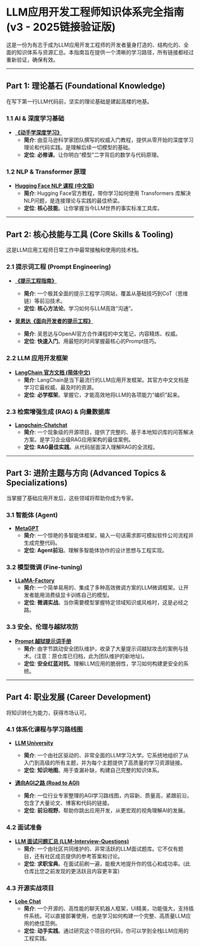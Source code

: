 # LLM应用开发工程师知识体系完全指南 (v3 - 2025链接验证版)

这是一份为有志于成为LLM应用开发工程师的开发者量身打造的、结构化的、全面的知识体系与资源汇总。本指南旨在提供一个清晰的学习路径，所有链接都经过重新验证，确保有效。

---

## Part 1: 理论基石 (Foundational Knowledge)

在写下第一行LLM代码前，坚实的理论基础是建起高楼的地基。

### 1.1 AI & 深度学习基础
*   **[《动手学深度学习》](https://github.com/d2l-ai/d2l-zh)**
    *   **简介**: 由亚马逊科学家团队撰写的权威入门教程，提供从零开始的深度学习理论和代码实践。是理解后续一切模型的基础。
    *   **定位**: **必修课**。让你明白“模型”二字背后的数学与代码原理。

### 1.2 NLP & Transformer 原理
*   **[Hugging Face NLP 课程 (中文版)](https://huggingface.co/learn/nlp-course/zh-CN/chapter1/1)**
    *   **简介**: Hugging Face官方教程，带你学习如何使用 Transformers 库解决NLP问题，是连接理论与实践的最佳桥梁。
    *   **定位**: **核心技能**。让你掌握当今LLM世界的事实标准工具库。

---

## Part 2: 核心技能与工具 (Core Skills & Tooling)

这是LLM应用工程师日常工作中最常接触和使用的技术栈。

### 2.1 提示词工程 (Prompt Engineering)
*   **[《提示工程指南》](https://www.promptingguide.ai/zh)**
    *   **简介**: 一个极其全面的提示工程学习网站，覆盖从基础技巧到CoT（思维链）等前沿技术。
    *   **定位**: **核心方法论**。学习如何与LLM高效“沟通”。

*   **[吴恩达《面向开发者的提示工程》](https://github.com/datawhalechina/prompt-engineering-for-developers)**
    *   **简介**: 吴恩达与OpenAI官方合作课程的中文笔记，内容精炼、权威。
    *   **定位**: **快速入门**。用最短的时间掌握最核心的Prompt技巧。

### 2.2 LLM 应用开发框架
*   **[LangChain 官方文档 (简体中文)](https://python.langchain.com/v0.2/zh_cn/get_started/introduction/)**
    *   **简介**: LangChain是当下最流行的LLM应用开发框架。其官方中文文档是学习它最权威、最及时的资源。
    *   **定位**: **必学框架**。掌握它，才能高效地将LLM的各项能力“编织”起来。

### 2.3 检索增强生成 (RAG) & 向量数据库
*   **[Langchain-Chatchat](https://github.com/chatchat-space/Langchain-Chatchat)**
    *   **简介**: 一个现象级的开源项目，提供了完整的、基于本地知识库的问答解决方案。是学习企业级RAG应用架构的最佳案例。
    *   **定位**: **RAG最佳实践**。从代码层面深入理解RAG的全流程。

---

## Part 3: 进阶主题与方向 (Advanced Topics & Specializations)

当掌握了基础应用开发后，这些领域将帮助你成为专家。

### 3.1 智能体 (Agent)
*   **[MetaGPT](https://github.com/geekan/MetaGPT)**
    *   **简介**: 一个惊艳的多智能体框架，输入一句话需求即可模拟软件公司流程并生成完整代码。
    *   **定位**: **Agent前沿**。理解多智能体协作的设计思想与工程实现。

### 3.2 模型微调 (Fine-tuning)
*   **[LLaMA-Factory](https://github.com/hiyouga/LLaMA-Factory)**
    *   **简介**: 一个简单易用的、集成了多种高效微调方案的LLM微调框架。让开发者能用消费级显卡训练自己的模型。
    *   **定位**: **微调实战**。当你需要模型掌握特定领域知识或风格时，这是必经之路。

### 3.3 安全、伦理与越狱攻防
*   **[Prompt 越狱提示词手册](https://github.com/Acmesec/PromptJailbreak-Attack-Techniques)**
    *   **简介**: 由字节跳动安全团队维护，收录了大量提示词越狱攻击的案例与技术。(注意：原仓库已归档，此为团队维护的新地址)。
    *   **定位**: **安全红蓝对抗**。理解LLM应用的脆弱性，学习如何构建更安全的系统。

---

## Part 4: 职业发展 (Career Development)

将知识转化为能力，获得市场认可。

### 4.1 体系化课程与学习路线图
*   **[LLM University](https://github.com/FullStackRetrieval-com/LLM-University)**
    *   **简介**: 一个由社区驱动的、非常全面的LLM学习大学。它系统地组织了从入门到高级的所有主题，并为每个主题提供了高质量的学习资源链接。
    *   **定位**: **知识地图**。用于查漏补缺，构建自己完整的知识体系。

*   **[通向AGI之路 (Road to AGI)](https://github.com/RadishRose/Road-to-AGI)**
    *   **简介**: 一位行业专家整理的AGI学习路线图，内容新、质量高，紧跟前沿，包含了大量论文、博客和代码的链接。
    *   **定位**: **前沿视野**。帮助你跳出应用开发，从更宏观的视角理解AI的发展。

### 4.2 面试准备
*   **[LLM 面试问题汇总 (LLM-Interview-Questions)](https://github.com/base-open/LLM-Interview-Questions)**
    *   **简介**: 一个由社区共同维护的、非常活跃的LLM面试题库。它不仅有题目，还有社区成员提供的参考答案和讨论。
    *   **定位**: **求职宝典**。在面试前刷一遍，能极大地提升你的信心和成功率。(此仓库比您之前发现的更活跃且内容更丰富)

### 4.3 开源实战项目
*   **[Lobe Chat](https://github.com/lobehub/lobe-chat)**
    *   **简介**: 一个开源的、高性能的聊天机器人框架，UI精美，功能强大，支持插件系统。可以直接部署使用，也是学习如何构建一个完整、高质量LLM应用的绝佳范例。
    *   **定位**: **动手实践**。通过研究这个项目的代码，你可以学到全栈LLM应用的工程实践。